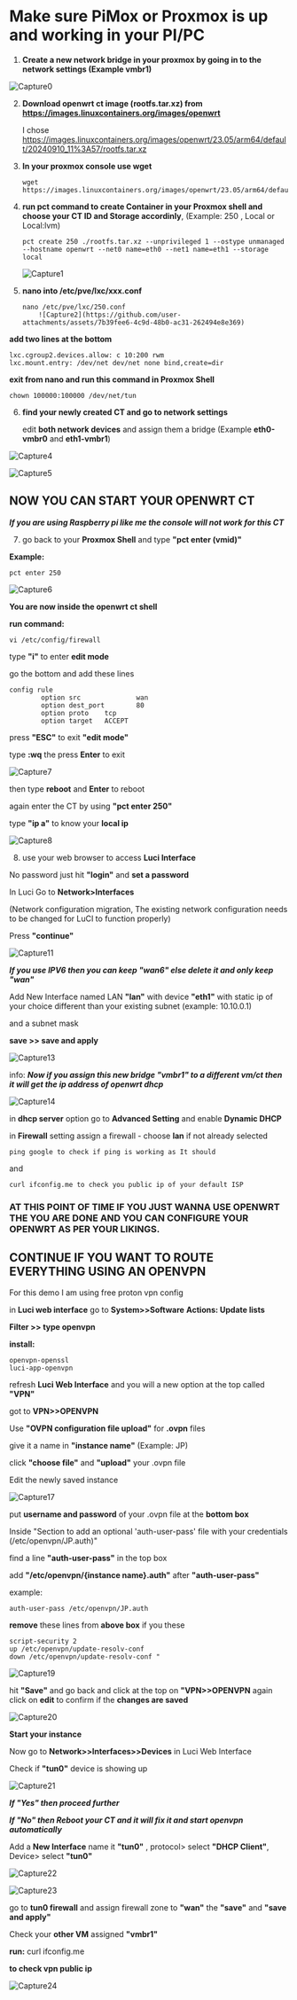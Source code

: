 # Make sure PiMox or Proxmox is up and working in your PI/PC

1. **Create a new network bridge in your proxmox by going in to the network settings (Example vmbr1)**

   
    
![Capture0](https://github.com/user-attachments/assets/6b56c493-9aa8-46d8-bfad-389bea69e61d)


   
2. **Download openwrt ct image (rootfs.tar.xz) from https://images.linuxcontainers.org/images/openwrt**

   I chose https://images.linuxcontainers.org/images/openwrt/23.05/arm64/default/20240910_11%3A57/rootfs.tar.xz


   
3. **In your proxmox console use wget**

       wget https://images.linuxcontainers.org/images/openwrt/23.05/arm64/default/20240910_11%3A57/rootfs.tar.xz

  
4. **run pct command to create Container in your Proxmox shell and choose your CT ID and Storage accordinly**, (Example: 250 , Local or Local:lvm)

       pct create 250 ./rootfs.tar.xz --unprivileged 1 --ostype unmanaged --hostname openwrt --net0 name=eth0 --net1 name=eth1 --storage local


    ![Capture1](https://github.com/user-attachments/assets/78655414-cdf2-4496-bee2-da255465c4c4)



6. **nano into /etc/pve/lxc/xxx.conf**

       nano /etc/pve/lxc/250.conf
           ![Capture2](https://github.com/user-attachments/assets/7b39fee6-4c9d-48b0-ac31-262494e8e369)


**add two lines at the bottom**

    lxc.cgroup2.devices.allow: c 10:200 rwm
    lxc.mount.entry: /dev/net dev/net none bind,create=dir


**exit from nano and run this command in Proxmox Shell**

    chown 100000:100000 /dev/net/tun


6. **find your newly created CT and go to network settings**

    edit **both network devices** and assign them a bridge (Example **eth0-vmbr0** and **eth1-vmbr1**)

   
  ![Capture4](https://github.com/user-attachments/assets/04d8ed4f-fe4e-4c7c-8561-a9c475ae514b)
  
  ![Capture5](https://github.com/user-attachments/assets/15f040bc-2e97-4874-8c78-58844b993bae)



   
## NOW YOU CAN START YOUR OPENWRT CT

***If you are using Raspberry pi like me the console will not work for this CT***

7. go back to your **Proxmox Shell** and type **"pct enter (vmid)"**

**Example:**

    pct enter 250

    
![Capture6](https://github.com/user-attachments/assets/fbd1506e-8ce6-418c-84c8-3df25023ba1a)




**You are now inside the openwrt ct shell**

**run command:**

    vi /etc/config/firewall

type **"i"** to enter **edit mode**

go the bottom and add these lines

    config rule                                             
            option src              wan                            
            option dest_port        80                             
            option proto    tcp                                                              
            option target   ACCEPT 
                                 
 
 press **"ESC"** to exit **"edit mode"**
 
 type **:wq** the press **Enter** to exit


  ![Capture7](https://github.com/user-attachments/assets/8d7b613d-f8a2-4f94-835e-1420292fb685)


     
 then type **reboot** and **Enter** to reboot

again enter the CT by using **"pct enter 250"**

type **"ip a"** to know your **local ip**


 ![Capture8](https://github.com/user-attachments/assets/89d0e7ac-b2e1-4c7f-bd3b-b03f4a2353f7)



8. use your web browser to access **Luci Interface**

No password just hit **"login"** and **set a password**

In Luci Go to **Network>Interfaces**
 
(Network configuration migration, The existing network configuration needs to be changed for LuCI to function properly)

Press **"continue"**


  ![Capture11](https://github.com/user-attachments/assets/3317433d-e5ee-4f6e-82f7-feb9f0a83c3c)



***If you use **IPV6** then you can keep **"wan6"** else delete it and only keep "wan"***


Add New Interface named LAN **"lan"** with device **"eth1"** with static ip of your choice different than your existing subnet (example: 10.10.0.1)

and a subnet mask

**save >> save and apply**


  ![Capture13](https://github.com/user-attachments/assets/24e4107d-aacb-4388-a188-a5b2cf60ff55)

     

info: ***_Now if you assign this new bridge **"vmbr1"**  to a different vm/ct then it will get the ip address of openwrt dhcp_***


![Capture14](https://github.com/user-attachments/assets/56add3b4-0db5-444d-9c02-19cee0cd4cf2)



in **dhcp server** option go to **Advanced Setting** and enable **Dynamic DHCP**

in **Firewall** setting assign a firewall - choose **lan** if not already selected


    ping google to check if ping is working as It should

and

    curl ifconfig.me to check you public ip of your default ISP

 ### AT THIS POINT OF TIME IF YOU JUST WANNA USE OPENWRT THE YOU ARE DONE AND YOU CAN CONFIGURE YOUR OPENWRT AS PER YOUR LIKINGS.

## CONTINUE IF YOU WANT TO ROUTE EVERYTHING USING AN OPENVPN

For this demo I am using free proton vpn config


in **Luci web interface** go to **System>>Software**
**Actions: Update lists**

**Filter >> type openvpn**

**install:**

    openvpn-openssl
    luci-app-openvpn

refresh **Luci Web Interface** and you will a new option at the top called **"VPN"**



got to **VPN>>OPENVPN**

Use **"OVPN configuration file upload"** for **.ovpn** files

give it a name in **"instance name"** (Example: JP)

click **"choose file"** and **"upload"** your .ovpn file

Edit the newly saved instance 


![Capture17](https://github.com/user-attachments/assets/ad87d19d-33ff-46f8-8908-351186da8dc5)



put **username and password** of your .ovpn file at the **bottom box**

Inside "Section to add an optional 'auth-user-pass' file with your credentials (/etc/openvpn/JP.auth)"


find a line **"auth-user-pass"** in the top box 

add **"/etc/openvpn/{instance name}.auth"** after **"auth-user-pass"**

example: 

    auth-user-pass /etc/openvpn/JP.auth


**remove** these lines from **above box** if you these 

    script-security 2
    up /etc/openvpn/update-resolv-conf
    down /etc/openvpn/update-resolv-conf "


![Capture19](https://github.com/user-attachments/assets/9ad00456-a662-49bd-b6ea-26ae98671a94)



 hit **"Save"** and go back and click at the top on **"VPN>>OPENVPN**
 again click on **edit** to confirm if the **changes are saved**


![Capture20](https://github.com/user-attachments/assets/4541996a-5a0c-43c6-8686-0655bdaa202e)



 **Start your instance**
 
 
 Now go to **Network>>Interfaces>>Devices** in Luci Web Interface

 Check if **"tun0"** device is showing up


![Capture21](https://github.com/user-attachments/assets/ecec8154-9e42-4f35-8b19-5b9050f09c01)

 

 ***If "Yes" then proceed further***      
 
***_If "No" then Reboot your CT and it will fix it and start openvpn automatically_***

 Add a **New Interface** name it **"tun0"** , protocol> select **"DHCP Client"**, Device> select **"tun0"**
 

![Capture22](https://github.com/user-attachments/assets/110eea4e-0a42-4b57-bf73-4aa61bfc6605)


![Capture23](https://github.com/user-attachments/assets/48c1eabb-64ff-4577-ad38-dd80d43f6c67)
 
 
 go to **tun0 firewall** and assign firewall zone to **"wan"** the **"save"** and **"save and apply"**

 Check your **other VM** assigned **"vmbr1"**

 **run:**
     curl ifconfig.me

**to check vpn public ip**


![Capture24](https://github.com/user-attachments/assets/99bf0aa3-78c7-4808-ba8c-cd3d4a70f158)

